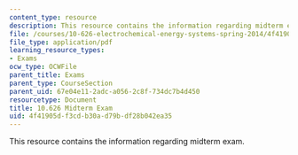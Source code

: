 ```yaml
---
content_type: resource
description: This resource contains the information regarding midterm exam.
file: /courses/10-626-electrochemical-energy-systems-spring-2014/4f41905df3cdb30ad79bdf28b042ea35_MIT10_626S14_Midterm.pdf
file_type: application/pdf
learning_resource_types:
- Exams
ocw_type: OCWFile
parent_title: Exams
parent_type: CourseSection
parent_uid: 67e04e11-2adc-a056-2c8f-734dc7b4d450
resourcetype: Document
title: 10.626 Midterm Exam
uid: 4f41905d-f3cd-b30a-d79b-df28b042ea35
---
```

This resource contains the information regarding midterm exam.

